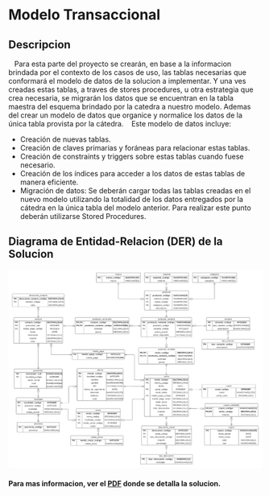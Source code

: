 # **Modelo Transaccional**
## **Descripcion**
&nbsp;&nbsp;&nbsp;Para esta parte del proyecto se crearán, en base a la informacion brindada por el contexto de los casos de uso, las tablas necesarias que conformará el modelo de datos de la solucion a implementar. Y una ves creadas estas tablas, a traves de stores procedures, u otra estrategia que crea necesaria, se migrarán los datos que se encuentran en la tabla maestra del esquema brindado por la catedra a nuestro modelo. Ademas  
   del crear un modelo de datos que organice y normalice los datos 
de la única tabla provista por la cátedra. 
&nbsp;&nbsp;&nbsp;Este modelo de datos incluye: 
- Creación de nuevas tablas. 
- Creación de claves primarias y foráneas para relacionar estas tablas. 
- Creación de constraints y triggers sobre estas tablas cuando fuese necesario. 
- Creación de los índices para acceder a los datos de estas tablas de manera 
eficiente. 
- Migración de datos: Se deberán cargar todas las tablas creadas en el nuevo 
modelo utilizando la totalidad de los datos entregados por la cátedra en la 
única tabla del modelo anterior. Para realizar este punto deberán utilizarse 
Stored Procedures. 

## **Diagrama de Entidad-Relacion (DER) de la Solucion**
![Imagen-del-Diagrama-MT](/Imagenes/DER-MT.png)

#### Para mas informacion, ver el [PDF](/Segunda%20Entrega/Estrategia.pdf) donde se detalla la solucion. 